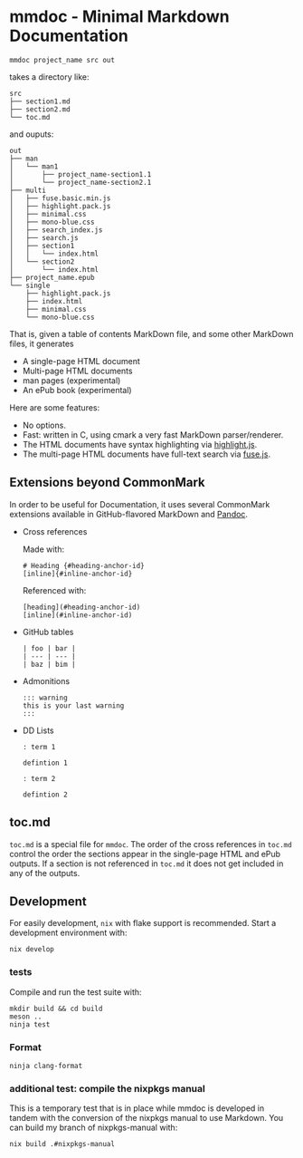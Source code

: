 # mmdoc - Minimal Markdown Documentation

```
mmdoc project_name src out
```

takes a directory like:

```
src
├── section1.md
├── section2.md
└── toc.md
```

and ouputs:

```
out
├── man
│   └── man1
│       ├── project_name-section1.1
│       └── project_name-section2.1
├── multi
│   ├── fuse.basic.min.js
│   ├── highlight.pack.js
│   ├── minimal.css
│   ├── mono-blue.css
│   ├── search_index.js
│   ├── search.js
│   ├── section1
│   │   └── index.html
│   └── section2
│       └── index.html
├── project_name.epub
└── single
    ├── highlight.pack.js
    ├── index.html
    ├── minimal.css
    └── mono-blue.css
```

That is, given a table of contents MarkDown file, and some other MarkDown files, it generates

* A single-page HTML document
* Multi-page HTML documents
* man pages (experimental)
* An ePub book (experimental)

Here are some features:

* No options.
* Fast: written in C, using cmark a very fast MarkDown parser/renderer.
* The HTML documents have syntax highlighting via [highlight.js](https://highlightjs.org/).
* The multi-page HTML documents have full-text search via [fuse.js](https://fusejs.io/).

## Extensions beyond CommonMark

In order to be useful for Documentation, it uses several CommonMark extensions available in GitHub-flavored MarkDown and [Pandoc](https://pandoc.org/).

* Cross references

  Made with:
  ```text
  # Heading {#heading-anchor-id}
  [inline]{#inline-anchor-id}
  ```
  Referenced with:
  ```text
  [heading](#heading-anchor-id)
  [inline](#inline-anchor-id)
  ```
* GitHub tables
  ```text
  | foo | bar |
  | --- | --- |
  | baz | bim |
  ```
* Admonitions
  ```text
  ::: warning
  this is your last warning
  :::
  ```
* DD Lists
  ```text
  : term 1

  defintion 1

  : term 2

  defintion 2
  ```

## toc.md

`toc.md` is a special file for `mmdoc`. The order of the cross references in `toc.md` control the order the sections appear in the single-page HTML and ePub outputs. If a section is not referenced in `toc.md` it does not get included in any of the outputs.

## Development

For easily development, `nix` with flake support is recommended. Start a development environment with:

```
nix develop
```

### tests

Compile and run the test suite with:

```
mkdir build && cd build
meson ..
ninja test
```

### Format

```
ninja clang-format
```

### additional test: compile the nixpkgs manual

This is a temporary test that is in place while mmdoc is developed in tandem with the conversion of the nixpkgs manual to use Markdown. You can build my branch of nixpkgs-manual with:

```
nix build .#nixpkgs-manual
```
